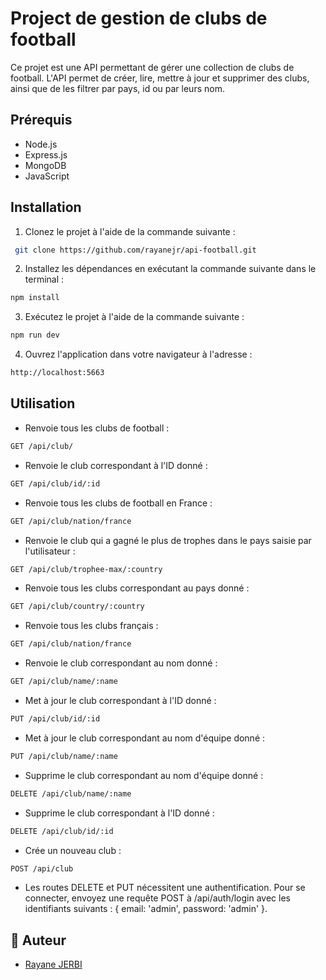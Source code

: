 
# Project de gestion de clubs de football

Ce projet est une API permettant de gérer une collection de clubs de football. L'API permet de créer, lire, mettre à jour et supprimer des clubs, ainsi que de les filtrer par pays, id ou par leurs nom.


## Prérequis

 - Node.js
 - Express.js
 - MongoDB
 - JavaScript
 


## Installation

1. Clonez le projet à l'aide de la commande suivante :

```bash
 git clone https://github.com/rayanejr/api-football.git
```
    
2. Installez les dépendances en exécutant la commande suivante dans le terminal :

```bash
npm install
```

3. Exécutez le projet à l'aide de la commande suivante :

```bash
npm run dev
```

4. Ouvrez l'application dans votre navigateur à l'adresse :

```bash 
http://localhost:5663
```

## Utilisation

 - Renvoie tous les clubs de football :
 ```bash
 GET /api/club/
 ```
 
 -  Renvoie le club correspondant à l'ID donné :
 ```bash
 GET /api/club/id/:id 
  ```

- Renvoie tous les clubs de football en France :
 ```bash
 GET /api/club/nation/france
 ```

-  Renvoie le club qui a gagné le plus de trophes dans le pays saisie par l'utilisateur :
 ```bash
 GET /api/club/trophee-max/:country
  ```

- Renvoie tous les clubs correspondant au pays donné :
```bash
GET /api/club/country/:country 
 ```

- Renvoie tous les clubs français :
```bash
GET /api/club/nation/france
 ```
-  Renvoie le club correspondant au nom donné :
```bash
GET /api/club/name/:name 
```

- Met à jour le club correspondant à l'ID donné :
```bash
PUT /api/club/id/:id 
```

- Met à jour le club correspondant au nom d'équipe donné :
```bash
PUT /api/club/name/:name 
```

- Supprime le club correspondant au nom d'équipe donné :
```bash
DELETE /api/club/name/:name
```

- Supprime le club correspondant à l'ID donné :
```bash
DELETE /api/club/id/:id 
```

- Crée un nouveau club :
```bash
POST /api/club
```

- Les routes DELETE et PUT nécessitent une authentification. Pour se connecter, envoyez une requête POST à /api/auth/login avec les identifiants suivants : { email: 'admin', password: 'admin' }. 


## 🔗 Auteur

- [Rayane JERBI](https://www.linkedin.com/in/rayane-jerbi/)
